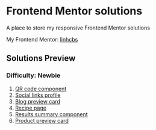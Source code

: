# Frontend Mentor solutions
A place to store my responsive Frontend Mentor solutions

My Frontend Mentor: [linhcbs](https://www.frontendmentor.io/profile/linhcbs)

## Solutions Preview

### Difficulty: Newbie
1. [QR code component](https://linhcbs.github.io/Frontend-Mentor-solutions/qr-code-component-main/)
2. [Social links profile](https://linhcbs.github.io/Frontend-Mentor-solutions/social-links-profile-main/)
3. [Blog preview card](https://linhcbs.github.io/Frontend-Mentor-solutions/blog-preview-card-main)
4. [Recipe page](https://linhcbs.github.io/Frontend-Mentor-solutions/recipe-page-main)
5. [Results summary component](https://linhcbs.github.io/Frontend-Mentor-solutions/results-summary-component-main)
6. [Product preview card](https://linhcbs.github.io/Frontend-Mentor-solutions/product-preview-card-component-main)
